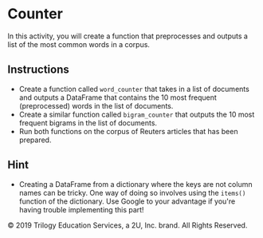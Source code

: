 # Counter

In this activity, you will create a function that preprocesses and outputs a list of the most common words in a corpus.

## Instructions

* Create a function called `word_counter` that takes in a list of documents and outputs a DataFrame that contains the 10 most frequent (preprocessed) words in the list of documents.
* Create a similar function called `bigram_counter` that outputs the 10 most frequent bigrams in the list of documents.
* Run both functions on the corpus of Reuters articles that has been prepared.

## Hint

* Creating a DataFrame from a dictionary where the keys are not column names can be tricky. One way of doing so involves using the `items()` function of the dictionary. Use Google to your advantage if you're having trouble implementing this part!



© 2019 Trilogy Education Services, a 2U, Inc. brand. All Rights Reserved.

